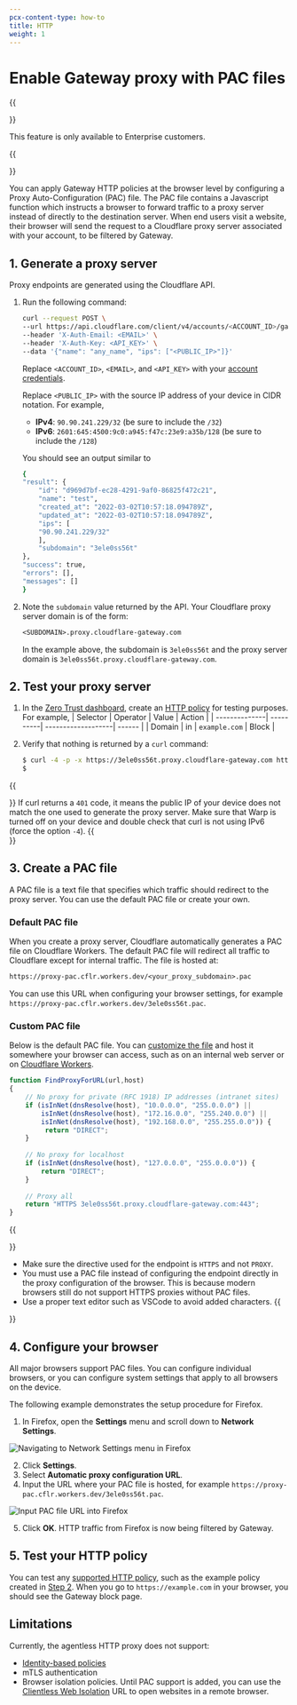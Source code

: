 ```yaml
---
pcx-content-type: how-to
title: HTTP
weight: 1
---
```


#  Enable Gateway proxy with PAC files

{{<Aside type="note">}}

This feature is only available to Enterprise customers.

{{</Aside>}}

You can apply Gateway HTTP policies at the browser level by configuring a Proxy Auto-Configuration (PAC) file. The PAC file contains a Javascript function which instructs a browser to forward traffic to a proxy server instead of directly to the destination server. When end users visit a website, their browser will send the request to a Cloudflare proxy server associated with your account, to be filtered by Gateway.

## 1. Generate a proxy server

Proxy endpoints are generated using the Cloudflare API.

1. Run the following command:

    ```bash
    curl --request POST \
    --url https://api.cloudflare.com/client/v4/accounts/<ACCOUNT_ID>/gateway/proxy_endpoints \
    --header 'X-Auth-Email: <EMAIL>' \
    --header 'X-Auth-Key: <API_KEY>' \
    --data '{"name": "any_name", "ips": ["<PUBLIC_IP>"]}'
    ```

    Replace `<ACCOUNT_ID>`, `<EMAIL>`, and `<API_KEY>` with your [account credentials](/fundamentals/get-started/basic-tasks/find-account-and-zone-ids/).

    Replace `<PUBLIC_IP>` with the source IP address of your device in CIDR notation. For example,
    - **IPv4**: `90.90.241.229/32` (be sure to include the `/32`)
    - **IPv6**: `2601:645:4500:9c0:a945:f47c:23e9:a35b/128` (be sure to include the `/128`)

    You should see an output similar to

    ```bash
    {
    "result": {
        "id": "d969d7bf-ec28-4291-9af0-86825f472c21",
        "name": "test",
        "created_at": "2022-03-02T10:57:18.094789Z",
        "updated_at": "2022-03-02T10:57:18.094789Z",
        "ips": [
        "90.90.241.229/32"
        ],
        "subdomain": "3ele0ss56t"
    },
    "success": true,
    "errors": [],
    "messages": []
    }
    ```

2. Note the `subdomain` value returned by the API. Your Cloudflare proxy server domain is of the form:

    ```txt
    <SUBDOMAIN>.proxy.cloudflare-gateway.com
    ```

    In the example above, the subdomain is `3ele0ss56t` and the proxy server domain is `3ele0ss56t.proxy.cloudflare-gateway.com`.

## 2. Test your proxy server

1. In the [Zero Trust dashboard](https://dash.teams.cloudflare.com/), create an [HTTP policy](/cloudflare-one/policies/filtering/http-policies/) for testing purposes. For example,
    | Selector      | Operator  | Value              | Action |
    | --------------| ----------| -------------------| ------ |
    | Domain        | in        | `example.com`      | Block  |

2. Verify that nothing is returned by a `curl` command:

    ```bash
    $ curl -4 -p -x https://3ele0ss56t.proxy.cloudflare-gateway.com https://example.com
    $
    ```

{{<Aside type="note">}}
If curl returns a `401` code, it means the public IP of your device does not match the one used to generate the proxy server. Make sure that Warp is turned off on your device and double check that curl is not using IPv6 (force the option `-4`).
{{</Aside>}}

## 3. Create a PAC file

A PAC file is a text file that specifies which traffic should redirect to the proxy server. You can use the default PAC file or create your own.

### Default PAC file

When you create a proxy server, Cloudflare automatically generates a PAC file on Cloudflare Workers. The default PAC file will redirect all traffic to Cloudflare except for internal traffic. The file is hosted at:

 ```txt
 https://proxy-pac.cflr.workers.dev/<your_proxy_subdomain>.pac
 ```

You can use this URL when configuring your browser settings, for example `https://proxy-pac.cflr.workers.dev/3ele0ss56t.pac`.

### Custom PAC file

Below is the default PAC file. You can [customize the file](https://developer.mozilla.org/en-US/docs/Web/HTTP/Proxy_servers_and_tunneling/Proxy_Auto-Configuration_PAC_file) and host it somewhere your browser can access, such as on an internal web server or on [Cloudflare Workers](/workers/).

```js
function FindProxyForURL(url,host)
{
    // No proxy for private (RFC 1918) IP addresses (intranet sites)
    if (isInNet(dnsResolve(host), "10.0.0.0", "255.0.0.0") ||
        isInNet(dnsResolve(host), "172.16.0.0", "255.240.0.0") ||
        isInNet(dnsResolve(host), "192.168.0.0", "255.255.0.0")) {
         return "DIRECT";
    }
 
    // No proxy for localhost
    if (isInNet(dnsResolve(host), "127.0.0.0", "255.0.0.0")) {
        return "DIRECT";
    }
 
    // Proxy all
    return "HTTPS 3ele0ss56t.proxy.cloudflare-gateway.com:443";
}
```

{{<Aside type="note">}}

- Make sure the directive used for the endpoint is `HTTPS` and not `PROXY`.
- You must use a PAC file instead of configuring the endpoint directly in the proxy configuration of the browser. This is because modern browsers still do not support HTTPS proxies without PAC files.
- Use a proper text editor such as VSCode to avoid added characters.
{{</Aside>}}

## 4. Configure your browser

All major browsers support PAC files. You can configure individual browsers, or you can configure system settings that apply to all browsers on the device.

The following example demonstrates the setup procedure for Firefox.

1. In Firefox, open the **Settings** menu and scroll down to **Network Settings**.

![Navigating to Network Settings menu in Firefox](/cloudflare-one/static/documentation/connections/firefox-network-settings.png)

2. Click **Settings**.
3. Select **Automatic proxy configuration URL**.
4. Input the URL where your PAC file is hosted, for example `https://proxy-pac.cflr.workers.dev/3ele0ss56t.pac`.

![Input PAC file URL into Firefox](/cloudflare-one/static/documentation/connections/firefox-pac-file.png)

5. Click **OK**. HTTP traffic from Firefox is now being filtered by Gateway.

## 5. Test your HTTP policy

You can test any [supported HTTP policy](#limitations), such as the example policy created in [Step 2](#2-test-the-proxy-server). When you go to `https://example.com` in your browser, you should see the Gateway block page.

## Limitations

Currently, the agentless HTTP proxy does not support:

- [Identity-based policies](/cloudflare-one/policies/filtering/identity-selectors/)
- mTLS authentication
- Browser isolation policies. Until PAC support is added, you can use the [Clientless Web Isolation](/cloudflare-one/policies/browser-isolation/clientless-browser-isolation/) URL to open websites in a remote browser.
